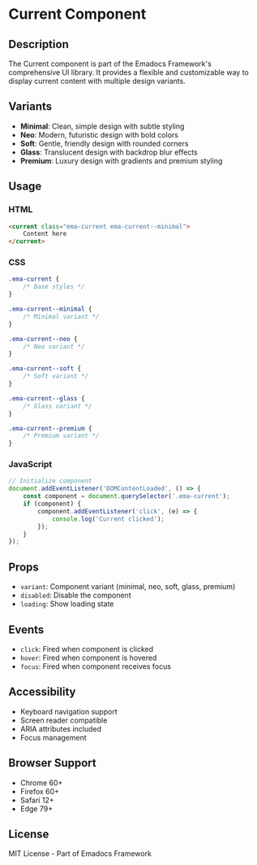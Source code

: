 # Current Component

## Description
The Current component is part of the Emadocs Framework's comprehensive UI library. It provides a flexible and customizable way to display current content with multiple design variants.

## Variants
- **Minimal**: Clean, simple design with subtle styling
- **Neo**: Modern, futuristic design with bold colors
- **Soft**: Gentle, friendly design with rounded corners
- **Glass**: Translucent design with backdrop blur effects
- **Premium**: Luxury design with gradients and premium styling

## Usage

### HTML
```html
<current class="ema-current ema-current--minimal">
    Content here
</current>
```

### CSS
```css
.ema-current {
    /* Base styles */
}

.ema-current--minimal {
    /* Minimal variant */
}

.ema-current--neo {
    /* Neo variant */
}

.ema-current--soft {
    /* Soft variant */
}

.ema-current--glass {
    /* Glass variant */
}

.ema-current--premium {
    /* Premium variant */
}
```

### JavaScript
```javascript
// Initialize component
document.addEventListener('DOMContentLoaded', () => {
    const component = document.querySelector('.ema-current');
    if (component) {
        component.addEventListener('click', (e) => {
            console.log('Current clicked');
        });
    }
});
```

## Props
- `variant`: Component variant (minimal, neo, soft, glass, premium)
- `disabled`: Disable the component
- `loading`: Show loading state

## Events
- `click`: Fired when component is clicked
- `hover`: Fired when component is hovered
- `focus`: Fired when component receives focus

## Accessibility
- Keyboard navigation support
- Screen reader compatible
- ARIA attributes included
- Focus management

## Browser Support
- Chrome 60+
- Firefox 60+
- Safari 12+
- Edge 79+

## License
MIT License - Part of Emadocs Framework
